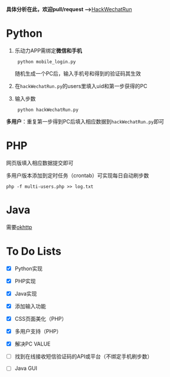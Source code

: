 **具体分析在此，欢迎pull/request -->**[HackWechatRun](https://evilmass.cc/2017/03/30/HackWechatRun/)

# Python

1. 乐动力APP需绑定**微信和手机**

        python mobile_login.py 
    随机生成一个PC后，输入手机号和得到的验证码其生效
        
2. 在`hackWechatRun.py`的users里填入uid和第一步获得的PC

3. 输入步数
    
        python hackWechatRun.py

**多用户**：重复第一步得到PC后填入相应数据到`hackWechatRun.py`即可


# PHP
网页版填入相应数据提交即可

多用户版本添加到定时任务（crontab）可实现每日自动刷步数

    php -f multi-users.php >> log.txt

# Java
需要[okhttp](https://github.com/square/okhttp)

# To Do Lists
- [x] Python实现
- [x] PHP实现
- [x] Java实现
- [x] 添加输入功能
- [x] CSS页面美化（PHP）
- [x] 多用户支持（PHP）
- [x] 解决PC VALUE
- [ ] 找到在线接收短信验证码的API或平台（不绑定手机刷步数）
- [ ] Java GUI

